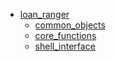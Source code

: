 * [loan_ranger](loan_ranger/index.md)
    * [common_objects](loan_ranger/common_objects.md)
    * [core_functions](loan_ranger/core_functions.md)
    * [shell_interface](loan_ranger/shell_interface.md)

